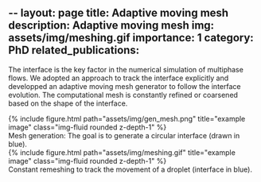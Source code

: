 --
layout: page
title: Adaptive moving mesh 
description: Adaptive moving mesh
img: assets/img/meshing.gif
importance: 1
category: PhD
related_publications: 
---

The interface is the key factor in the numerical simulation of multiphase flows. We adopted an approach to track the interface explicitly and developped an adaptive moving mesh generator to follow the interface evolution. The computational mesh is constantly refined or coarsened based on the shape of the interface. 

<div class="row justify-content-center">
<div class = "center">
<div class="col-sm">
{% include figure.html path="assets/img/gen_mesh.png" title="example image" class="img-fluid rounded z-depth-1" %}
</div>
</div>
</div>
<div class="caption">
Mesh generation: The goal is to generate a circular interface (drawn in blue). 
</div>

<div class="row justify-content-center">
<div class = "center">
<div class="col-sm">
{% include figure.html path="assets/img/meshing.gif" title="example image" class="img-fluid rounded z-depth-1" %}
</div>
</div>
</div>
<div class="caption">
Constant remeshing to track the movement of a droplet (interface in blue).
</div>



